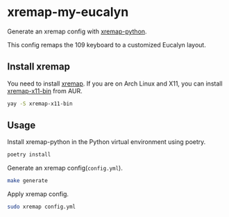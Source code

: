 # xremap-my-eucalyn

Generate an xremap config with [xremap-python](https://github.com/xremap/xremap-python).

This config remaps the 109 keyboard to a customized Eucalyn layout.

## Install xremap

You need to install [xremap](https://github.com/k0kubun/xremap). If you are on Arch Linux and X11, you can install [xremap-x11-bin](https://aur.archlinux.org/packages/xremap-x11-bin) from AUR.

```bash
yay -S xremap-x11-bin
```

## Usage

Install xremap-python in the Python virtual environment using poetry.

```bash
poetry install
```

Generate an xremap config(`config.yml`).

```bash
make generate
```

Apply xremap config.

```bash
sudo xremap config.yml
```
